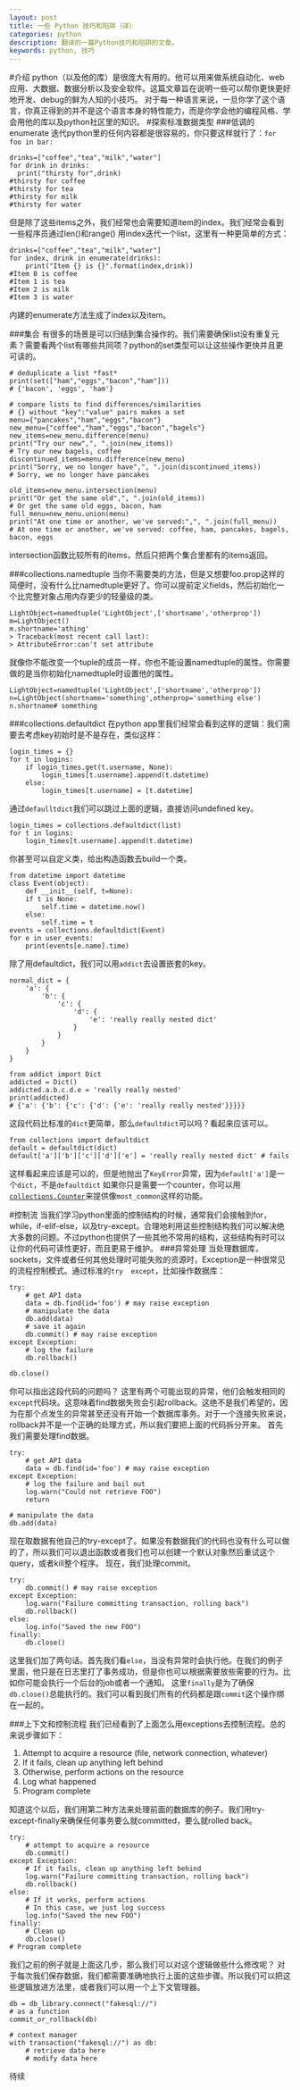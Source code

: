 ```yaml
---
layout: post
title: 一些 Python 技巧和陷阱（译）
categories: python
description: 翻译的一篇Python技巧和陷阱的文章。
keywords: python, 技巧
---
```



#介绍
python（以及他的库）是很庞大有用的。他可以用来做系统自动化、web应用、大数据、数据分析以及安全软件。这篇文章旨在说明一些可以帮你更快更好地开发、debug的鲜为人知的小技巧。
对于每一种语言来说，一旦你学了这个语言，你真正得到的并不是这个语言本身的特性能力，而是你学会他的编程风格、学会用他的库以及python社区里的知识。
#探索标准数据类型
###低调的enumerate
迭代python里的任何内容都是很容易的，你只要这样就行了：```for foo in bar: ```   

```
drinks=["coffee","tea","milk","water"]
for drink in drinks:
  print("thirsty for",drink)
#thirsty for coffee
#thirsty for tea
#thirsty for milk
#thirsty for water
```
但是除了这些items之外，我们经常也会需要知道item的index。我们经常会看到一些程序员通过len()和range() 用index迭代一个list，这里有一种更简单的方式：

```
drinks=["coffee","tea","milk","water"]
for index, drink in enumerate(drinks):
    print("Item {} is {}".format(index,drink))
#Item 0 is coffee
#Item 1 is tea
#Item 2 is milk
#Item 3 is water
```
内建的enumerate方法生成了index以及item。

###集合
有很多的场景是可以归结到集合操作的。我们需要确保list没有重复元素？需要看两个list有哪些共同项？python的set类型可以让这些操作更快并且更可读的。

```
# deduplicate a list *fast*
print(set(["ham","eggs","bacon","ham"]))
# {'bacon', 'eggs', 'ham'}
```

```
# compare lists to find differences/similarities
# {} without "key":"value" pairs makes a set
menu={"pancakes","ham","eggs","bacon"}
new_menu={"coffee","ham","eggs","bacon","bagels"}
new_items=new_menu.difference(menu)
print("Try our new",", ".join(new_items))
# Try our new bagels, coffee
discontinued_items=menu.difference(new_menu)
print("Sorry, we no longer have",", ".join(discontinued_items))
# Sorry, we no longer have pancakes
```

```
old_items=new_menu.intersection(menu)
print("Or get the same old",", ".join(old_items))
# Or get the same old eggs, bacon, ham
full_menu=new_menu.union(menu)
print("At one time or another, we've served:",", ".join(full_menu))
# At one time or another, we've served: coffee, ham, pancakes, bagels, bacon, eggs
```
intersection函数比较所有的items，然后只把两个集合里都有的items返回。

###collections.namedtuple
当你不需要类的方法，但是又想要foo.prop这样的简便时，没有什么比namedtuple更好了。你可以提前定义fields，然后初始化一个比完整对象占用内存更少的轻量级的类。

```
LightObject=namedtuple('LightObject',['shortname','otherprop'])
m=LightObject()
m.shortname='athing'
> Traceback(most recent call last):
> AttributeError:can't set attribute
```
就像你不能改变一个tuple的成员一样，你也不能设置namedtuple的属性。你需要做的是当你初始化namedtuple时设置他的属性。

```
LightObject=namedtuple('LightObject',['shortname','otherprop'])
n=LightObject(shortname='something',otherprop='something else')
n.shortname# something
```
###collections.defaultdict
在python app里我们经常会看到这样的逻辑：我们需要去考虑key初始时是不是存在，类似这样：

```
login_times = {}
for t in logins:
    if login_times.get(t.username, None):
        login_times[t.username].append(t.datetime)
    else:
        login_times[t.username] = [t.datetime]
```
通过```defaulltdict```我们可以跳过上面的逻辑，直接访问undefined key。

```
login_times = collections.defaultdict(list)
for t in logins:
    login_times[t.username].append(t.datetime)
```
你甚至可以自定义类，给出构造函数去build一个类。

```
from datetime import datetime
class Event(object):
    def __init__(self, t=None):
    if t is None:
        self.time = datetime.now()
    else:
        self.time = t
events = collections.defaultdict(Event)
for e in user_events:
    print(events[e.name].time)
```
除了用defaultdict，我们可以用```addict```去设置嵌套的key。

```
normal_dict = {
    'a': {
        'b': {
            'c': {
                'd': {
                    'e': 'really really nested dict'
                }
            }
        }
    }
}

from addict import Dict
addicted = Dict()
addicted.a.b.c.d.e = 'really really nested'
print(addicted)
# {'a': {'b': {'c': {'d': {'e': 'really really nested'}}}}}
```
这段代码比标准的```dict```更简单，那么```defaultdict```可以吗？看起来应该可以。

```
from collections import defaultdict 
default = defaultdict(dict) 
default['a']['b']['c']['d']['e'] = 'really really nested dict' # fails
```
这样看起来应该是可以的，但是他抛出了```KeyError```异常，因为```default['a']```是一个```dict```，不是```defaultdict```
如果你只是需要一个counter，你可以用[```collections.Counter```](https://docs.python.org/3.4/library/collections.html#collections.Counter)来提供像```most_common```这样的功能。

#控制流
当我们学习python里面的控制结构的时候，通常我们会接触到for，while，if-elif-else，以及try-except。合理地利用这些控制结构我们可以解决绝大多数的问题。不过python也提供了一些其他不常用的结构，这些结构有时可以让你的代码可读性更好，而且更易于维护。
###异常处理
当处理数据库，sockets，文件或者任何其他处理时可能失败的资源时，Exception是一种很常见的流程控制模式。通过标准的```try  except```，比如操作数据库：

```
try:
    # get API data
    data = db.find(id='foo') # may raise exception
    # manipulate the data
    db.add(data)
    # save it again
    db.commit() # may raise exception
except Exception:
    # log the failure
    db.rollback()

db.close()
```
你可以指出这段代码的问题吗？
这里有两个可能出现的异常，他们会触发相同的```except```代码块。这意味着find数据失败会引起rollback。这绝不是我们希望的，因为在那个点发生的异常甚至还没有开始一个数据库事务。对于一个连接失败来说，rollback并不是一个正确的处理方式，所以我们要把上面的代码拆分开来。
首先我们需要处理find数据。

```
try:
    # get API data
    data = db.find(id='foo') # may raise exception
except Exception:
    # log the failure and bail out
    log.warn("Could not retrieve FOO")
    return

# manipulate the data
db.add(data)
```
现在取数据有他自己的try-except了。如果没有数据我们的代码也没有什么可以做的了，所以我们可以退出函数或者我们也可以创建一个默认对象然后重试这个query，或者kill整个程序。
现在，我们处理commit。

```
try:
    db.commit() # may raise exception
except Exception:
    log.warn("Failure committing transaction, rolling back")
    db.rollback()
else:
    log.info("Saved the new FOO")
finally:
    db.close()
```
这里我们加了两句话。首先我们看```else```，当没有异常时会执行他。在我们的例子里面，他只是在日志里打了事务成功，但是你也可以根据需要放些需要的行为。比如你可能会执行一个后台的job或者一个通知。
这里```finally```是为了确保```db.close()```总能执行的。我们可以看到我们所有的代码都是跟```commit```这个操作绑在一起的。

###上下文和控制流程
我们已经看到了上面怎么用exceptions去控制流程。总的来说步骤如下：
1. Attempt to acquire a resource (file, network connection, whatever)
2. If it fails, clean up anything left behind
3. Otherwise, perform actions on the resource
4. Log what happened
5. Program complete

知道这个以后，我们用第二种方法来处理前面的数据库的例子。我们用try-except-finally来确保任何事务要么就committed，要么就rolled back。

```
try:
    # attempt to acquire a resource
    db.commit()
except Exception:
    # If it fails, clean up anything left behind
    log.warn("Failure committing transaction, rolling back")
    db.rollback()
else:
    # If it works, perform actions
    # In this case, we just log success
    log.info("Saved the new FOO")
finally:
    # Clean up
    db.close()
# Program complete
```
我们之前的例子就是上面这几步，那么我们可以对这个逻辑做些什么修改呢？
对于每次我们保存数据，我们都需要准确地执行上面的这些步骤。所以我们可以把这些逻辑放进方法里，或者我们可以用一个上下文管理器。

```
db = db_library.connect("fakesql://")
# as a function
commit_or_rollback(db)

# context manager
with transaction("fakesql://") as db:
    # retrieve data here
    # modify data here
```
待续

























